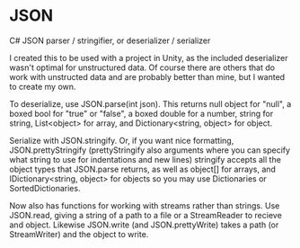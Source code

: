 # JSON
C# JSON parser / stringifier, or deserializer / serializer

I created this to be used with a project in Unity, as the included deserializer wasn't optimal for unstructured data. Of course there are others that do work with unstructed data and are probably better than mine, but I wanted to create my own.

To deserialize, use JSON.parse(int json).
This returns null object for "null", a boxed bool for "true" or "false", a boxed double for a number, string for string, List&lt;object> for array, and Dictionary&lt;string, object> for object.
  
Serialize with JSON.stringify.
Or, if you want nice formatting, JSON.prettyStringify
(prettyStringify also arguments where you can specify what string to use for indentations and new lines)
stringify accepts all the object types that JSON.parse returns, as well as object[] for arrays, and IDictionary&lt;string, object> for objects so you may use Dictionaries or SortedDictionaries.

Now also has functions for working with streams rather than strings. Use JSON.read, giving a string of a path to a file or a StreamReader to recieve and object. Likewise JSON.write (and JSON.prettyWrite) takes a path (or StreamWriter) and the object to write.
